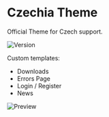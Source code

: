# Czechia Theme
Official Theme for Czech support.

![Version](https://img.shields.io/badge/Version-1.9-blue.svg)

Custom templates:
 - Downloads
 - Errors Page
 - Login / Register
 - News

![Preview](preview.png)
